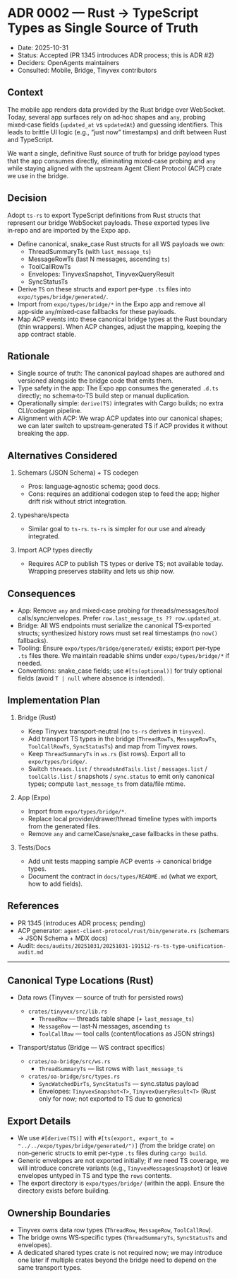 # ADR 0002 — Rust → TypeScript Types as Single Source of Truth

- Date: 2025-10-31
- Status: Accepted (PR 1345 introduces ADR process; this is ADR #2)
- Deciders: OpenAgents maintainers
- Consulted: Mobile, Bridge, Tinyvex contributors

## Context

The mobile app renders data provided by the Rust bridge over WebSocket. Today, several app surfaces rely on ad‑hoc shapes and `any`, probing mixed‑case fields (`updated_at` vs `updatedAt`) and guessing identifiers. This leads to brittle UI logic (e.g., “just now” timestamps) and drift between Rust and TypeScript.

We want a single, definitive Rust source of truth for bridge payload types that the app consumes directly, eliminating mixed‑case probing and `any` while staying aligned with the upstream Agent Client Protocol (ACP) crate we use in the bridge.

## Decision

Adopt `ts-rs` to export TypeScript definitions from Rust structs that represent our bridge WebSocket payloads. These exported types live in‑repo and are imported by the Expo app.

- Define canonical, snake_case Rust structs for all WS payloads we own:
  - ThreadSummaryTs (with `last_message_ts`)
  - MessageRowTs (last N messages, ascending `ts`)
  - ToolCallRowTs
  - Envelopes: TinyvexSnapshot<T>, TinyvexQueryResult<T>
  - SyncStatusTs
- Derive `TS` on these structs and export per‑type `.ts` files into `expo/types/bridge/generated/`.
- Import from `expo/types/bridge/*` in the Expo app and remove all app‑side `any`/mixed‑case fallbacks for these payloads.
- Map ACP events into these canonical bridge types at the Rust boundary (thin wrappers). When ACP changes, adjust the mapping, keeping the app contract stable.

## Rationale

- Single source of truth: The canonical payload shapes are authored and versioned alongside the bridge code that emits them.
- Type safety in the app: The Expo app consumes the generated `.d.ts` directly; no schema‑to‑TS build step or manual duplication.
- Operationally simple: `derive(TS)` integrates with Cargo builds; no extra CLI/codegen pipeline.
- Alignment with ACP: We wrap ACP updates into our canonical shapes; we can later switch to upstream‑generated TS if ACP provides it without breaking the app.

## Alternatives Considered

1) Schemars (JSON Schema) + TS codegen
   - Pros: language‑agnostic schema; good docs.
   - Cons: requires an additional codegen step to feed the app; higher drift risk without strict integration.

2) typeshare/specta
   - Similar goal to `ts-rs`. `ts-rs` is simpler for our use and already integrated.

3) Import ACP types directly
   - Requires ACP to publish TS types or derive TS; not available today. Wrapping preserves stability and lets us ship now.

## Consequences

- App: Remove `any` and mixed‑case probing for threads/messages/tool calls/sync/envelopes. Prefer `row.last_message_ts ?? row.updated_at`.
- Bridge: All WS endpoints must serialize the canonical TS‑exported structs; synthesized history rows must set real timestamps (no `now()` fallbacks).
- Tooling: Ensure `expo/types/bridge/generated/` exists; export per‑type `.ts` files there. We maintain readable shims under `expo/types/bridge/*` if needed.
- Conventions: snake_case fields; use `#[ts(optional)]` for truly optional fields (avoid `T | null` where absence is intended).

## Implementation Plan

1) Bridge (Rust)
   - Keep Tinyvex transport‑neutral (no `ts-rs` derives in `tinyvex`).
   - Add transport TS types in the bridge (`ThreadRowTs`, `MessageRowTs`, `ToolCallRowTs`, `SyncStatusTs`) and map from Tinyvex rows.
   - Keep `ThreadSummaryTs` in `ws.rs` (list rows). Export all to `expo/types/bridge/`.
   - Switch `threads.list` / `threadsAndTails.list` / `messages.list` / `toolCalls.list` / snapshots / `sync.status` to emit only canonical types; compute `last_message_ts` from data/file mtime.

2) App (Expo)
   - Import from `expo/types/bridge/*`.
   - Replace local provider/drawer/thread timeline types with imports from the generated files.
   - Remove `any` and camelCase/snake_case fallbacks in these paths.

3) Tests/Docs
   - Add unit tests mapping sample ACP events → canonical bridge types.
   - Document the contract in `docs/types/README.md` (what we export, how to add fields).

## References

- PR 1345 (introduces ADR process; pending)
- ACP generator: `agent-client-protocol/rust/bin/generate.rs` (schemars → JSON Schema + MDX docs)
- Audit: `docs/audits/20251031/20251031-191512-rs-ts-type-unification-audit.md`

---

## Canonical Type Locations (Rust)

- Data rows (Tinyvex — source of truth for persisted rows)
  - `crates/tinyvex/src/lib.rs`
    - `ThreadRow` — threads table shape (+ `last_message_ts`)
    - `MessageRow` — last‑N messages, ascending `ts`
    - `ToolCallRow` — tool calls (content/locations as JSON strings)

- Transport/status (Bridge — WS contract specifics)
  - `crates/oa-bridge/src/ws.rs`
    - `ThreadSummaryTs` — list rows with `last_message_ts`
  - `crates/oa-bridge/src/types.rs`
    - `SyncWatchedDirTs`, `SyncStatusTs` — sync.status payload
    - Envelopes: `TinyvexSnapshot<T>`, `TinyvexQueryResult<T>` (Rust only for now; not exported to TS due to generics)

## Export Details

- We use `#[derive(TS)]` with `#[ts(export, export_to = "../../expo/types/bridge/generated/")]` (from the bridge crate) on non‑generic structs to emit per‑type `.ts` files during `cargo build`.
- Generic envelopes are not exported initially; if we need TS coverage, we will introduce concrete variants (e.g., `TinyvexMessagesSnapshot`) or leave envelopes untyped in TS and type the `rows` contents.
- The export directory is `expo/types/bridge/` (within the app). Ensure the directory exists before building.

## Ownership Boundaries

- Tinyvex owns data row types (`ThreadRow`, `MessageRow`, `ToolCallRow`).
- The bridge owns WS‑specific types (`ThreadSummaryTs`, `SyncStatusTs` and envelopes).
- A dedicated shared types crate is not required now; we may introduce one later if multiple crates beyond the bridge need to depend on the same transport types.
